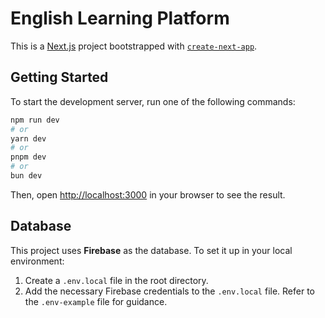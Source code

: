 # English Learning Platform

This is a [Next.js](https://nextjs.org) project bootstrapped with [`create-next-app`](https://nextjs.org/docs/app/api-reference/cli/create-next-app).

## Getting Started

To start the development server, run one of the following commands:

```bash
npm run dev
# or
yarn dev
# or
pnpm dev
# or
bun dev
```

Then, open [http://localhost:3000](http://localhost:3000) in your browser to see the result.

## Database

This project uses **Firebase** as the database. To set it up in your local environment:

1. Create a `.env.local` file in the root directory.
2. Add the necessary Firebase credentials to the `.env.local` file. Refer to the `.env-example` file for guidance.